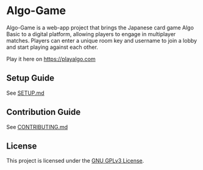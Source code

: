 # Algo-Game

Algo-Game is a web-app project that brings the Japanese card game Algo Basic to a digital platform, allowing players to engage in multiplayer matches. Players can enter a unique room key and username to join a lobby and start playing against each other.

Play it here on https://playalgo.com

## Setup Guide
See [SETUP.md](https://github.com/notvalproate/Algo-Game/blob/main/SETUP.md)

## Contribution Guide
See [CONTRIBUTING.md](https://github.com/notvalproate/Algo-Game/blob/main/CONTRIBUTING.md)

## License
This project is licensed under the [GNU GPLv3 License](https://www.gnu.org/licenses/gpl-3.0.en.html).
